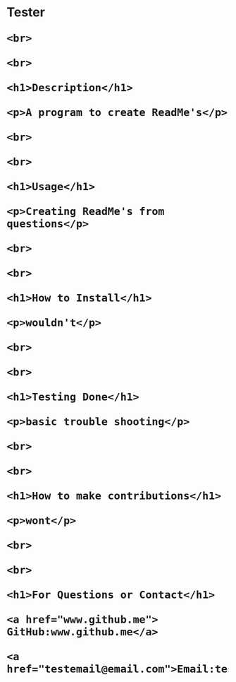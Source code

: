 
<h1>Tester</h>
    
    <br>
    
    <br>
    
    <h1>Description</h1>
    
    <p>A program to create ReadMe's</p>
    
    <br>
    
    <br>
    
    <h1>Usage</h1>
    
    <p>Creating ReadMe's from questions</p>
    
    <br>
    
    <br>
    
    <h1>How to Install</h1>
    
    <p>wouldn't</p>
    
    <br>
    
    <br>
    
    <h1>Testing Done</h1>
    
    <p>basic trouble shooting</p>
    
    <br>
    
    <br>
    
    <h1>How to make contributions</h1>
    
    <p>wont</p>
    
    <br>
    
    <br>
    
    <h1>For Questions or Contact</h1>
    
    <a href="www.github.me"> GitHub:www.github.me</a>
    
    <a href="testemail@email.com">Email:testemail@email.com</a>
    
